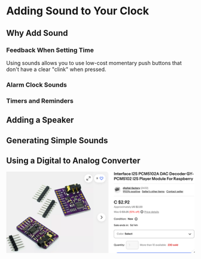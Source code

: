 # Adding Sound to Your Clock

## Why Add Sound

### Feedback When Setting Time

Using sounds allows you to use low-cost momentary push buttons that
don't have a clear "clink" when pressed.

### Alarm Clock Sounds

### Timers and Reminders

## Adding a Speaker

## Generating Simple Sounds

## Using a Digital to Analog Converter
![](../../img/dac-pcm5102.png)